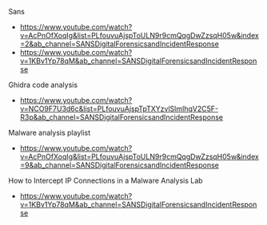 Sans
- https://www.youtube.com/watch?v=AcPnOfXoqIg&list=PLfouvuAjspToULN9r9cmQqgDwZzsqH05w&index=2&ab_channel=SANSDigitalForensicsandIncidentResponse
- https://www.youtube.com/watch?v=1KBv1Yp78qM&ab_channel=SANSDigitalForensicsandIncidentResponse

Ghidra code analysis
- https://www.youtube.com/watch?v=NCO9F7U3d6c&list=PLfouvuAjspTpTXYzvlSlmIhqV2C5F-R3p&ab_channel=SANSDigitalForensicsandIncidentResponse

Malware analysis playlist
- https://www.youtube.com/watch?v=AcPnOfXoqIg&list=PLfouvuAjspToULN9r9cmQqgDwZzsqH05w&index=9&ab_channel=SANSDigitalForensicsandIncidentResponse

How to Intercept IP Connections in a Malware Analysis Lab
- https://www.youtube.com/watch?v=1KBv1Yp78qM&ab_channel=SANSDigitalForensicsandIncidentResponse
